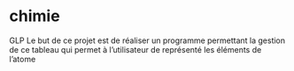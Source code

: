 # chimie
GLP 
Le but de ce projet est de réaliser un  programme permettant la gestion de ce tableau  qui permet à l’utilisateur de représenté les éléments  de l’atome

